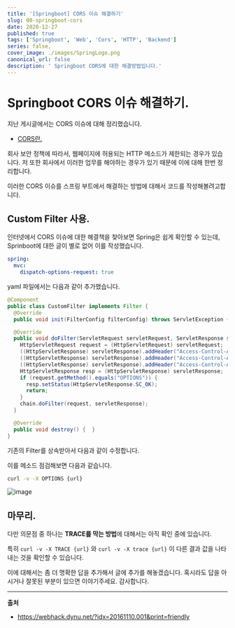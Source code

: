 ```yaml
---
title: '[Springboot] CORS 이슈 해결하기'
slug: 00-springboot-cors
date: 2020-12-27
published: true
tags: ['Springboot', 'Web', 'Cors', 'HTTP', 'Backend']
series: false,
cover_image: ./images/SpringLogo.png
canonical_url: false
description: ' Springboot CORS에 대한 해결방법입니다.'
---
```


# Springboot CORS 이슈 해결하기.

지난 게시글에서는 CORS 이슈에 대해 정리했습니다.

- [CORS란.](https://Azderica.github.io/00-web-cors/)

회사 보안 정책에 따라서, 웹페이지에 허용되는 HTTP 메소드가 제한되는 경우가 있습니다. 저 또한 회사에서 이러한 업무를 해야하는 경우가 있기 때문에 이에 대해 한번 정리합니다.

이러한 CORS 이슈를 스프링 부트에서 해결하는 방법에 대해서 코드를 작성해볼려고합니다.

## Custom Filter 사용.

인터넷에서 CORS 이슈에 대한 해결책을 찾아보면 Spring은 쉽게 확인할 수 있는데, Sprinboot에 대한 글이 별로 없어 이를 작성했습니다.

```yaml
spring:
  mvc:
    dispatch-options-request: true
```

yaml 파일에서는 다음과 같이 추가했습니다.

```java
@Component
public class CustomFilter implements Filter {
  @Override
  public void init(FilterConfig filterConfig) throws ServletException {   }

  @Override
  public void doFilter(ServletRequest servletRequest, ServletResponse servletResponse, FilterChain chain) throws IOException, ServletException {
    HttpServletRequest request = (HttpServletRequest) servletRequest;
    ((HttpServletResponse) servletResponse).addHeader("Access-Control-Allow-Origin", "*");
    ((HttpServletResponse) servletResponse).addHeader("Access-Control-Allow-Methods","GET, OPTIONS, HEAD, POST");
    ((HttpServletResponse) servletResponse).addHeader("Access-Control-Allow-Headers","Origin, X-Requested-With, Content-Type, Accept");
    HttpServletResponse resp = (HttpServletResponse) servletResponse;
    if (request.getMethod().equals("OPTIONS")) {
      resp.setStatus(HttpServletResponse.SC_OK);
      return;
    }
    chain.doFilter(request, servletResponse);
  }

  @Override
  public void destroy() {  }
}
```

기존의 Filter를 상속받아서 다음과 같이 수정합니다.

이를 메소드 점검해보면 다음과 같습니다.

```sh
curl -v -X OPTIONS {url}
```

![image](https://user-images.githubusercontent.com/42582516/103171817-7cbb3200-4892-11eb-9a4a-d1125fc46506.png)

## 마무리.

다만 의문점 중 하나는 **TRACE를 막는 방법**에 대해서는 아직 확인 중에 있습니다.

특히 `curl -v -X TRACE {url}` 와 `curl -v -X trace {url}` 이 다른 결과 값을 나타내는 것을 확인할 수 있습니다.

이에 대해서는 좀 더 명확한 답을 추가해서 글에 추가를 해놓겠습니다. 혹시라도 답을 아시거나 잘못된 부분이 있으면 이야기주세요. 감사합니다.

---

**출처**

- https://webhack.dynu.net/?idx=20161110.001&print=friendly
